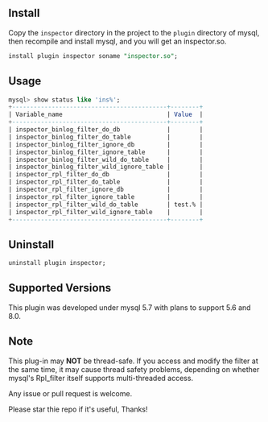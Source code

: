 ## Install

Copy the `inspector` directory in the project to the `plugin` directory of mysql, then recompile and install mysql, and you will get an inspector.so.

```sql
install plugin inspector soname "inspector.so";
```

## Usage

```sql
mysql> show status like 'ins%';
+-------------------------------------------+--------+
| Variable_name                             | Value  |
+-------------------------------------------+--------+
| inspector_binlog_filter_do_db             |        |
| inspector_binlog_filter_do_table          |        |
| inspector_binlog_filter_ignore_db         |        |
| inspector_binlog_filter_ignore_table      |        |
| inspector_binlog_filter_wild_do_table     |        |
| inspector_binlog_filter_wild_ignore_table |        |
| inspector_rpl_filter_do_db                |        |
| inspector_rpl_filter_do_table             |        |
| inspector_rpl_filter_ignore_db            |        |
| inspector_rpl_filter_ignore_table         |        |
| inspector_rpl_filter_wild_do_table        | test.% |
| inspector_rpl_filter_wild_ignore_table    |        |
+-------------------------------------------+--------+
```

## Uninstall

```sql
uninstall plugin inspector;
```

## Supported Versions

This plugin was developed under mysql 5.7 with plans to support 5.6 and 8.0.

## Note

This plug-in may **NOT** be thread-safe. If you access and modify the filter at the same time, it may cause thread safety problems, depending on whether mysql's Rpl_filter itself supports multi-threaded access.

Any issue or pull request is welcome.

Please star thie repo if it's useful, Thanks!

